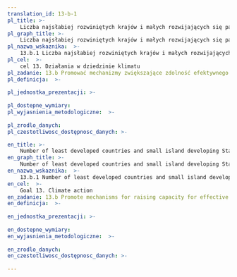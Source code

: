 ```yaml
---
translation_id: 13-b-1
pl_title: >-
    Liczba najsłabiej rozwiniętych krajów i małych rozwijających się państw wyspiarskich, które otrzymały specjalne wsparcie, w tym wsparcie finansowe, technologiczne oraz potencjał – na rozwój mechanizmów zwiększających zdolność efektywnego planowania i zarządzania w zakresie zmian klimatu, ze szczególnym uwzględnieniem potrzeb kobiet, młodzieży oraz lokalnych i marginalizowanych grup społecznych
pl_graph_title: >-
    Liczba najsłabiej rozwiniętych krajów i małych rozwijających się państw wyspiarskich, które otrzymały specjalne wsparcie, w tym wsparcie finansowe, technologiczne oraz potencjał – na rozwój mechanizmów zwiększających zdolność efektywnego planowania i zarządzania w zakresie zmian klimatu, ze szczególnym uwzględnieniem potrzeb kobiet, młodzieży oraz lokalnych i marginalizowanych grup społecznych
pl_nazwa_wskaznika:  >-
    13.b.1 Liczba najsłabiej rozwiniętych krajów i małych rozwijających się państw wyspiarskich, które otrzymały specjalne wsparcie, w tym wsparcie finansowe, technologiczne oraz potencjał – na rozwój mechanizmów zwiększających zdolność efektywnego planowania i zarządzania w zakresie zmian klimatu, ze szczególnym uwzględnieniem potrzeb kobiet, młodzieży oraz lokalnych i marginalizowanych grup społecznych
pl_cel:  >-
    cel 13. Działania w dziedzinie klimatu
pl_zadanie: 13.b Promować mechanizmy zwiększające zdolność efektywnego planowania i zarządzania w zakresie zmian klimatycznych w krajach najsłabiej rozwiniętych i małych państwach wyspiarskich, w tym poprzez skupienie uwagi na potrzebach kobiet i młodzieży oraz lokalnych i marginalizowanych grupach społecznych
pl_definicja:  >-
    
pl_jednostka_prezentacji: >-
    
pl_dostepne_wymiary: 
pl_wyjasnienia_metodologiczne:  >-
    
pl_zrodlo_danych: 
pl_czestotliwosc_dostępnosc_danych: >-

en_title: >-
    Number of least developed countries and small island developing States that are receiving specialized support, and amount of support, including finance, technology and capacity building, for mechanisms for raising capacities for effective climate change-related planning and management, including focusing on women, youth, and local and marginalized communities
en_graph_title: >-
    Number of least developed countries and small island developing States that are receiving specialized support, and amount of support, including finance, technology and capacity building, for mechanisms for raising capacities for effective climate change-related planning and management, including focusing on women, youth, and local and marginalized communities
en_nazwa_wskaznika:  >-
    13.b.1 Number of least developed countries and small island developing States that are receiving specialized support, and amount of support, including finance, technology and capacity building, for mechanisms for raising capacities for effective climate change-related planning and management, including focusing on women, youth, and local and marginalized communities
en_cel:  >-
    Goal 13. Climate action
en_zadanie: 13.b Promote mechanisms for raising capacity for effective climate change-related planning and management in least developed countries and small island developing States, including focusing on women, youth and local and marginalized communities
en_definicja:  >-
    
en_jednostka_prezentacji: >-
    
en_dostepne_wymiary: 
en_wyjasnienia_metodologiczne:  >-
    
en_zrodlo_danych: 
en_czestotliwosc_dostępnosc_danych: >-
    
---
```

